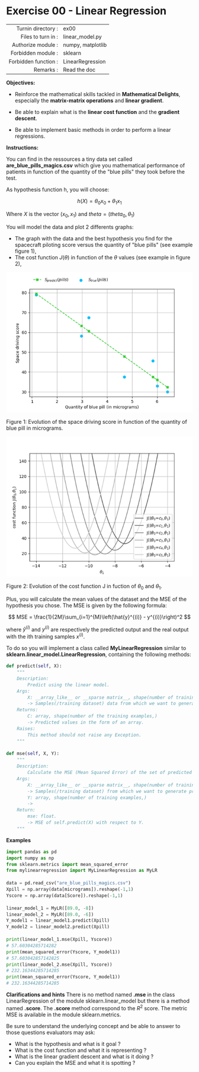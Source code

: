 # Exercise 00 - Linear Regression

|                         |                    |
| -----------------------:| ------------------ |
|   Turnin directory :    |  ex00              |
|   Files to turn in :    |  linear\_model.py  |
|   Authorize module :    |  numpy, matplotlib |
|   Forbidden module :    |  sklearn           |
|   Forbidden function :  |  LinearRegression  |
|   Remarks :             |  Read the doc      |

**Objectives:** 

* Reinforce the mathematical skills tackled in **Mathematical Delights**, especially the __matrix-matrix operations__ and __linear gradient__.
* Be able to explain what is the __linear cost function__ and the __gradient descent__.

* Be able to implement basic methods in order to perform a linear regressions.


**Instructions:**

You can find in the ressources a tiny data set called __are_blue_pills_magics.csv__ which give you mathematical performance of patients in function of the quantity of the "blue pills" they took before the test.

As hypothesis function h, you will choose:

$$
h(X)= \theta_0x_0 + \theta_1x_1
$$

Where ${X}$ is the vector $(x_0, x_1)$ and ${theta} = (theta_0, \theta_1)$


You will model the data and plot 2 differents graphs:
* The graph with the data and the best hypothesis you find for the spacecraft piloting score versus the quantity of "blue pills" (see example figure 1),
* The cost function $J(\theta)$ in function of the $\theta$ values (see example in figure 2),

<img src="day01/assets/Figure_1.png" />

Figure 1: Evolution of the space driving score in function of the quantity of blue pill in micrograms.

<img src="day01/assets/Figure_2.png" />

Figure 2: Evolution of the cost function J in fuction of $\theta_0$ and $\theta_1$.

Plus, you will calculate the mean values of the dataset and the MSE of the hypothesis you chose.
The MSE is given by the following formula:

$$
MSE = \frac{1}{2M}\sum_{i=1}^{M}\left(\hat{y}^{(i)} - y^{(i)}\right)^2
$$

where $\hat{y}^{(i)}$ and $y^{(i)}$ are respectively the predicted output and the real output with the ith training samples $x^{(i)}$.

To do so you will implement a class called **MyLinearRegression**  similar to **sklearn.linear\_model.LinearRegression**, containing the following methods:
``` python
def predict(self, X):
	"""
	Description:
		Predict using the linear model.
	Args:
		X: __array_like__ or __sparse matrix__, shape(number of training examples, number of features)
		-> Samples(/training dataset) data from which we want to generate predicted values.
	Returns:
		C: array, shape(number of the training examples,)
		-> Predicted values in the form of an array.
	Raises:
		This method should not raise any Exception.
	"""

def mse(self, X, Y):
	"""
	Description:
		Calculate the MSE (Mean Squared Error) of the set of predicted values with respect to Y.
	Args:
		X: __array_like__ or __sparse matrix__, shape(number of training examples, number of features)
		-> Samples(/training dataset) from which we want to generate predicted values.
		Y: array, shape(number of training examples,)
		->
	Return:
		mse: float.
		-> MSE of self.predict(X) with respect to Y.
	"""

```

**Examples**
```python
import pandas as pd
import numpy as np
from sklearn.metrics import mean_squared_error
from mylinearregression import MyLinearRegression as MyLR

data = pd.read_csv("are_blue_pills_magics.csv")
Xpill = np.array(data[micrograms]).reshape(-1,1)
Yscore = np.array(data[Score]).reshape(-1,1)

linear_model_1 = MyLR([89.0, -8])
linear_model_2 = MyLR([89.0, -6])
Y_model1 = linear_model1.predict(Xpill)
Y_model2 = linear_model2.predict(Xpill)

print(linear_model_1.mse(Xpill, Yscore))
# 57.60304285714282
print(mean_squared_error(Yscore, Y_model1))
# 57.603042857142825
print(linear_model_2.mse(Xpill, Yscore))
# 232.16344285714285
print(mean_squared_error(Yscore, Y_model1))
# 232.16344285714285
```

**Clarifications and hints**
There is no method named __.mse__ in the class LinearRegression of the module sklearn.linear_model but there is a method named __.score__. The __.score__ method correspond to the $R^2$ score.
The metric MSE is available in the module sklearn.metrics.


Be sure to understand the underlying concept and be able to answer to those questions evaluators may ask:
* What is the hypothesis and what is it goal ?
* What is the cost function and what it is representing ?
* What is the linear gradient descent and what is it doing ?
* Can you explain the MSE and what it is spotting ?
